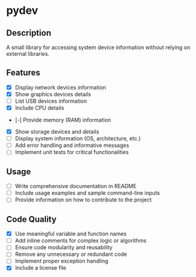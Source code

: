 # pydev

## Description
A small library for accessing system device information without relying on external libraries.

## Features
- [x] Display network devices information
- [x] Show graphics devices details
- [ ] List USB devices information
- [x] Include CPU details
- [-] Provide memory (RAM) information
- [x] Show storage devices and details
- [ ] Display system information (OS, architecture, etc.)
- [ ] Add error handling and informative messages
- [ ] Implement unit tests for critical functionalities

## Usage
- [ ] Write comprehensive documentation in README
- [ ] Include usage examples and sample command-line inputs
- [ ] Provide information on how to contribute to the project

## Code Quality
- [x] Use meaningful variable and function names
- [ ] Add inline comments for complex logic or algorithms
- [ ] Ensure code modularity and reusability
- [ ] Remove any unnecessary or redundant code
- [ ] Implement proper exception handling
- [x] Include a license file
